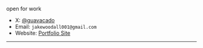 open for work

- X: [@guavacado](https://twitter.com/imguav)  
- Email: `jakewoodall001@gmail.com`  
- Website: [Portfolio Site](https://hoppergames.wixsite.com/website)

---
